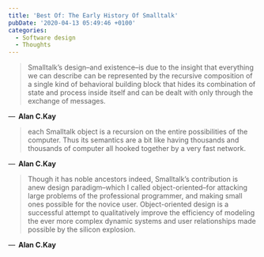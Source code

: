 ```yaml
---
title: 'Best Of: The Early History Of Smalltalk'
pubDate: '2020-04-13 05:49:46 +0100'
categories:
  - Software design
  - Thoughts
---
```


> Smalltalk’s design–and existence–is due to the insight that everything we can describe can be represented by the recursive composition of a single kind of behavioral building block that hides its combination of state and process inside itself and can be dealt with only through the exchange of messages.

—  **Alan C.Kay**

> each Smalltalk object is a recursion on the entire possibilities of the computer. Thus its semantics are a bit like having thousands and thousands of computer all hooked together by a very fast network.

—  **Alan C.Kay**

> Though it has noble ancestors indeed, Smalltalk’s contribution is anew design paradigm–which I called object-oriented–for attacking large problems of the professional programmer, and making small ones possible for the novice user. Object-oriented design is a successful attempt to qualitatively improve the efficiency of modeling the ever more complex dynamic systems and user relationships made possible by the silicon explosion.

—  **Alan C.Kay**

